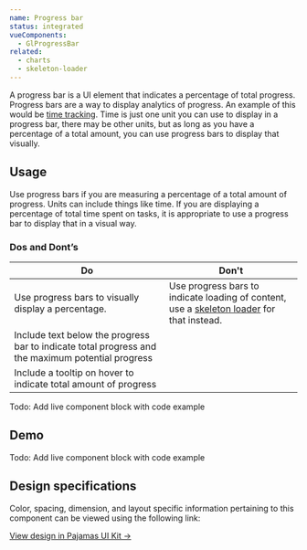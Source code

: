 ```yaml
---
name: Progress bar
status: integrated
vueComponents:
  - GlProgressBar
related:
  - charts
  - skeleton-loader
---
```


A progress bar is a UI element that indicates a percentage of total progress. Progress bars are a way to display analytics of progress. An example of this would be [time tracking](https://gitlab.com/help/user/project/time_tracking.md). Time is just one unit you can use to display in a progress bar, there may be other units, but as long as you have a percentage of a total amount, you can use progress bars to display that visually.

## Usage

Use progress bars if you are measuring a percentage of a total amount of progress. Units can include things like time. If you are displaying a percentage of total time spent on tasks, it is appropriate to use a progress bar to display that in a visual way.

### Dos and Dont’s

| Do | Don't |
| --- | --- |
| Use progress bars to visually display a percentage. | Use progress bars to indicate loading of content, use a [skeleton loader](/components/skeleton-loader) for that instead. |
| Include text below the progress bar to indicate total progress and the maximum potential progress |  |
| Include a tooltip on hover to indicate total amount of progress |  |

Todo: Add live component block with code example

## Demo

<!--
  DEMO, keep this section for all patterns, the code block demo will be added at a later date
-->

Todo: Add live component block with code example

## Design specifications

Color, spacing, dimension, and layout specific information pertaining to this component can be viewed using the following link:

[View design in Pajamas UI Kit →](https://www.figma.com/file/qEddyqCrI7kPSBjGmwkZzQ/Pajamas-UI-Kit?node-id=4265%3A20)
